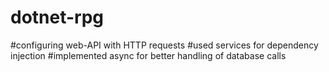 # dotnet-rpg

#configuring web-API with HTTP requests
#used services for dependency injection
#implemented async for better handling of database calls
